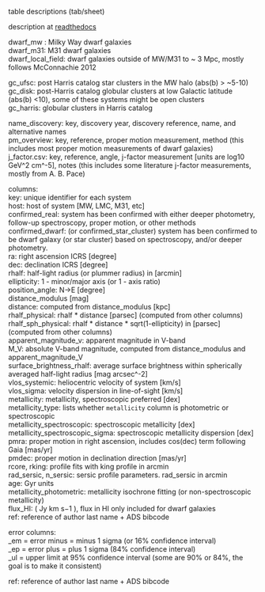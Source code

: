 table descriptions (tab/sheet)

description at [readthedocs](https://local-volume-database.readthedocs.io/en/latest/usage.html#description-of-tables)

dwarf_mw : Milky Way dwarf galaxies  
dwarf_m31: M31 dwarf galaxies  
dwarf_local_field: dwarf galaxies outside of MW/M31 to ~ 3 Mpc, mostly follows McConnachie 2012

gc_ufsc: post Harris catalog star clusters in the MW halo (abs(b) > ~5-10)  
gc_disk: post-Harris catalog globular clusters at low Galactic latitude (abs(b) <10), some of these systems might be open clusters  
gc_harris: globular clusters in Harris catalog

name_discovery: key, discovery year, discovery reference, name, and alternative names  
pm_overview: key, reference, proper motion measurement, method (this includes most proper motion measurements of dwarf galaxies)  
j_factor.csv: key, reference, angle, j-factor measurement [units are log10 GeV^2 cm^-5], notes (this includes some literature j-factor measurements, mostly from A. B. Pace)

columns:  
key: unique identifier for each system  
host: host of system [MW, LMC, M31, etc]  
confirmed_real: system has been confirmed with either deeper photometry, follow-up spectroscopy, proper motion, or other methods  
confirmed_dwarf: (or confirmed_star_cluster) system has been confirmed to be dwarf galaxy (or star cluster) based on spectroscopy, and/or deeper photometry.  
ra: right ascension ICRS [degree]  
dec: declination ICRS [degree]  
rhalf: half-light radius (or plummer radius) in [arcmin]  
ellipticity: 1 - minor/major axis (or 1 - axis ratio)  
position_angle: N->E [degree]   
distance_modulus [mag]  
distance: computed from distance_modulus [kpc]  
rhalf_physical: rhalf * distance  [parsec] (computed from other columns)  
rhalf_sph_physical: rhalf * distance * sqrt(1-ellipticity) in [parsec] (computed from other columns)  
apparent_magnitude_v: apparent magnitude in V-band  
M_V: absolute V-band magnitude, computed from distance_modulus and apparent_magnitude_V  
surface_brightness_rhalf: average surface brightness within spherically averaged half-light radius [mag arcsec^-2]  
vlos_systemic: heliocentric velocity of system [km/s]  
vlos_sigma: velocity dispersion in line-of-sight [km/s]  
metallicity: metallicity, spectroscopic preferred [dex]  
metallicity_type: lists whether `metallicity` column is photometric or spectroscopic  
metallicity_spectroscopic: spectroscopic metallicity [dex]  
metallicity_spectroscopic_sigma: spectroscopic metallicity dispersion [dex]  
pmra: proper motion in right ascension, includes cos(dec) term following Gaia [mas/yr]  
pmdec: proper motion in declination direction [mas/yr]  
rcore, rking: profile fits with king profile in arcmin  
rad_sersic, n_sersic: sersic profile parameters. rad_sersic in arcmin  
age: Gyr units  
metallicity_photometric: metallicity isochrone fitting (or non-spectroscopic metallicity)  
flux_HI: (  Jy km s−1 ), flux in HI only included for dwarf galaxies  
ref: reference of author last name + ADS bibcode  

error columns:  
_em = error minus = minus 1 sigma (or 16% confidence interval)  
_ep = error plus = plus 1 sigma (84% confidence interval)  
_ul = upper limit at 95% confidence interval (some are 90% or 84%, the goal is to make it consistent)  

ref: reference of author last name + ADS bibcode
